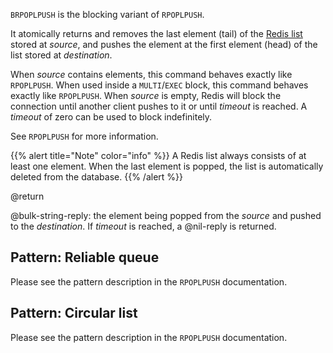 `BRPOPLPUSH` is the blocking variant of `RPOPLPUSH`.

It atomically returns and removes the last element (tail) of the [Redis list](/docs/data-types/lists) stored at _source_, and pushes the element at the first element (head) of the list stored at _destination_.

When _source_ contains elements, this command behaves exactly like `RPOPLPUSH`.
When used inside a `MULTI`/`EXEC` block, this command behaves exactly like `RPOPLPUSH`.
When _source_ is empty, Redis will block the connection until another client
pushes to it or until _timeout_ is reached.
A _timeout_ of zero can be used to block indefinitely.

See `RPOPLPUSH` for more information.

{{% alert title="Note" color="info" %}}
A Redis list always consists of at least one element.
When the last element is popped, the list is automatically deleted from the database.
{{% /alert %}}

@return

@bulk-string-reply: the element being popped from the _source_ and pushed to the _destination_.
If _timeout_ is reached, a @nil-reply is returned.

## Pattern: Reliable queue

Please see the pattern description in the `RPOPLPUSH` documentation.

## Pattern: Circular list

Please see the pattern description in the `RPOPLPUSH` documentation.
